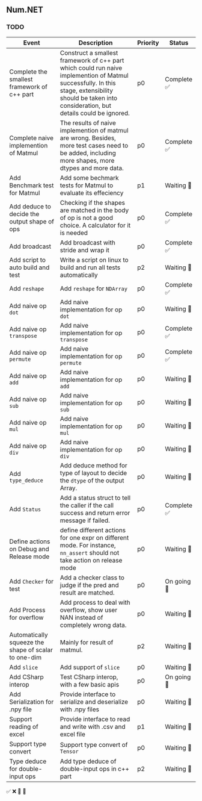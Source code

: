 ## Num.NET

### TODO

| Event | Description | Priority | Status |
| ----- | --------------| --- | ----- |
| Complete the smallest framework of c++ part | Construct a smallest framework of c++ part which could run naive implemention of Matmul successfully. In this stage, extensibility should be taken into consideration, but details could be ignored. | p0 | Complete ✅ |
| Complete naive implemention of Matmul | The results of naive implemention of matmul are wrong. Besides, more test cases need to be added, including more shapes, more dtypes and more data. | p0 | Complete ✅ |
| Add Benchmark test for Matmul | Add some bechmark tests for Matmul to evaluate its effeciency | p1 | Waiting 🔵 |
| Add deduce to decide the output shape of ops | Checking if the shapes are matched in the body of op is not a good choice. A calculator for it is needed | p0 | Complete ✅ |
| Add broadcast | Add broadcast with stride and wrap it | p0 | Complete ✅ |
| Add script to auto build and test | Write a script on linux to build and run all tests automatically | p2 | Waiting 🔵 |
| Add ```reshape``` | Add ```reshape``` for ```NDArray``` | p0 | Complete ✅ |
| Add naive op ```dot``` | Add naive implementation for op ```dot``` | p0 | Waiting 🔵 |
| Add naive op ```transpose``` | Add naive implementation for op ```transpose``` | p0 | Complete ✅ |
| Add naive op ```permute``` | Add naive implementation for op ```permute``` | p0 | Complete ✅ |
| Add naive op ```add``` | Add naive implementation for op ```add``` | p0 | Waiting 🔵 |
| Add naive op ```sub``` | Add naive implementation for op ```sub``` | p0 | Waiting 🔵 |
| Add naive op ```mul``` | Add naive implementation for op ```mul``` | p0 | Waiting 🔵 |
| Add naive op ```div``` | Add naive implementation for op ```div``` | p0 | Waiting 🔵 |
| Add ```type_deduce``` | Add deduce method for type of layout to decide the ```dtype``` of the output Array. | p0 | Waiting 🔵 |
| Add ```Status``` | Add a status struct to tell the caller if the call success and return error message if failed. | p0 | Complete ✅ |
| Define actions on Debug and Release mode | define different actions for one expr on different mode. For instance, ```nn_assert``` should not take action on release mode | p0 | Waiting 🔵 |
| Add ```Checker``` for test | Add a checker class to judge if the pred and result are matched. | p0 | On going 🚀 |
| Add Process for overflow | Add process to deal with overflow, show user NAN instead of completely wrong data. | p0 | Waiting 🔵 |
| Automatically squeeze the shape of scalar to one-dim | Mainly for result of matmul. | p2 | Waiting 🔵 |
| Add ```slice``` | Add support of ```slice``` | p0 | Waiting 🔵 |
| Add CSharp interop | Test CSharp interop, with a few basic apis | p0 | On going 🚀 |
| Add Serialization for .npy file | Provide interface to serialize and deserialize with .npy files | p0 | Waiting 🔵 |
| Support reading of excel | Provide interface to read and write with .csv and excel file | p1 | Waiting 🔵 |
| Support type convert | Support type convert of ```Tensor``` | p0 | Waiting 🔵 |
| Type deduce for double-input ops | Add type deduce of double-input ops in c++ part | p2 | Waiting 🔵 |


✅   ❌   🚀   🔵
